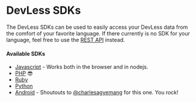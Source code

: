 # DevLess SDKs

The DevLess SDKs can be used to easily access your DevLess data from the comfort of your favorite language. If there currently is no SDK for your language, feel free to use the [REST API](rest_api.md) instead.

#### Available SDKs

* [Javascript](https://github.com/DevlessTeam/DV-JS-SDK/) - Works both in the browser and in nodejs.
* [PHP](https://github.com/DevlessTeam/DV-PHP-SDK/) 😎
* [Ruby](https://github.com/DevlessTeam/DV-RUBY-SDK/)
* [Python ](https://github.com/DevlessTeam/DV-PY-SDK/blob/master/README.md)
* [Android](https://github.com/DevlessTeam/dv-android-sdk-1.0/) -  Shoutouts to [@charlesagyemang](https://github.com/charlesagyemang) for this one. You rock!



